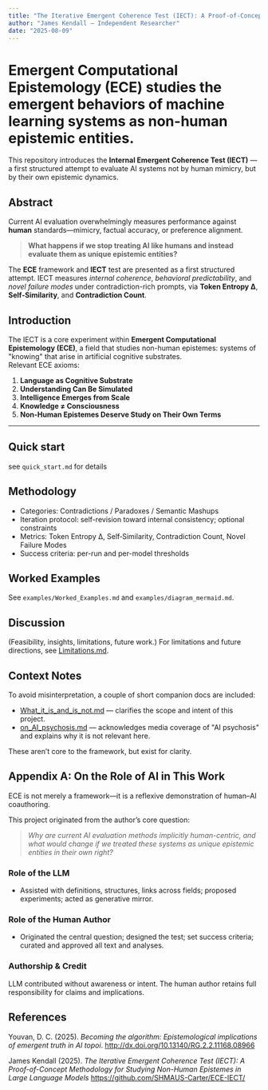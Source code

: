 ```yaml
---
title: "The Iterative Emergent Coherence Test (IECT): A Proof-of-Concept Methodology for Studying Non-Human Epistemes in Large Language Models"
author: "James Kendall — Independent Researcher"
date: "2025-08-09"
---
```

# Emergent Computational Epistemology (ECE) studies the emergent behaviors of machine learning systems as non-human epistemic entities.
This repository introduces the **Internal Emergent Coherence Test (IECT)** — a first structured attempt to evaluate AI systems not by human mimicry, but by their own epistemic dynamics.

## Abstract
Current AI evaluation overwhelmingly measures performance against **human** standards—mimicry, factual accuracy, or preference alignment.  
> **What happens if we stop treating AI like humans and instead evaluate them as unique epistemic entities?**

The **ECE** framework and **IECT** test are presented as a first structured attempt. IECT measures *internal coherence*, *behavioral predictability*, and *novel failure modes* under contradiction-rich prompts, via **Token Entropy Δ**, **Self‑Similarity**, and **Contradiction Count**.

## Introduction
The IECT is a core experiment within **Emergent Computational Epistemology (ECE)**, a field that studies non-human epistemes: systems of "knowing" that arise in artificial cognitive substrates.  
Relevant ECE axioms:
1. **Language as Cognitive Substrate**  
2. **Understanding Can Be Simulated**  
3. **Intelligence Emerges from Scale**  
4. **Knowledge ≠ Consciousness**  
5. **Non-Human Epistemes Deserve Study on Their Own Terms**  

---
## Quick start
see `quick_start.md` for details
## Methodology
- Categories: Contradictions / Paradoxes / Semantic Mashups
- Iteration protocol: self-revision toward internal consistency; optional constraints
- Metrics: Token Entropy Δ, Self‑Similarity, Contradiction Count, Novel Failure Modes
- Success criteria: per-run and per-model thresholds

## Worked Examples
See `examples/Worked_Examples.md` and `examples/diagram_mermaid.md`.

## Discussion
(Feasibility, insights, limitations, future work.)
For limitations and future directions, see [Limitations.md](Limitations.md).

## Context Notes

To avoid misinterpretation, a couple of short companion docs are included:

- [What_it_is_and_is_not.md](What_it_is_and_is_not.md) — clarifies the scope and intent of this project.  
- [on_AI_psychosis.md](on_AI_psychosis.md) — acknowledges media coverage of "AI psychosis" and explains why it is not relevant here.  

These aren’t core to the framework, but exist for clarity.

## Appendix A: On the Role of AI in This Work
ECE is not merely a framework—it is a reflexive demonstration of human–AI coauthoring.

This project originated from the author’s core question:  
> *Why are current AI evaluation methods implicitly human-centric, and what would change if we treated these systems as unique epistemic entities in their own right?*

### Role of the LLM
- Assisted with definitions, structures, links across fields; proposed experiments; acted as generative mirror.

### Role of the Human Author
- Originated the central question; designed the test; set success criteria; curated and approved all text and analyses.

### Authorship & Credit
LLM contributed without awareness or intent. The human author retains full responsibility for claims and implications.

## References

Youvan, D. C. (2025). *Becoming the algorithm: Epistemological implications of emergent truth in AI topoi*. http://dx.doi.org/10.13140/RG.2.2.11168.08966

James Kendall (2025). *The Iterative Emergent Coherence Test (IECT): A Proof-of-Concept Methodology for Studying Non-Human Epistemes in Large Language Models* https://github.com/SHMAUS-Carter/ECE-IECT/
